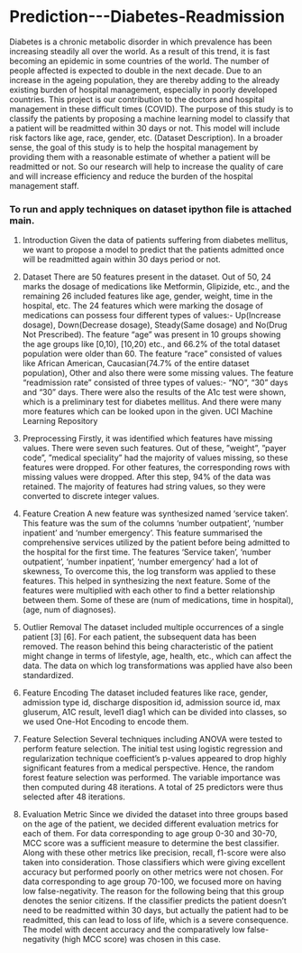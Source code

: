 # Prediction---Diabetes-Readmission   

Diabetes is a chronic metabolic disorder in which prevalence has been increasing steadily all over the world. As a
result of this trend, it is fast becoming an epidemic in some
countries of the world. The number of people affected is
expected to double in the next decade. Due to an increase
in the ageing population, they are thereby adding to the already existing burden of hospital management, especially in
poorly developed countries. This project is our contribution
to the doctors and hospital management in these difficult
times (COVID).
The purpose of this study is to classify the patients by
proposing a machine learning model to classify that a patient will be readmitted within 30 days or not. This model
will include risk factors like age, race, gender, etc. (Dataset
Description). In a broader sense, the goal of this study is
to help the hospital management by providing them with a
reasonable estimate of whether a patient will be readmitted
or not. So our research will help to increase the quality of
care and will increase efficiency and reduce the burden of
the hospital management staff.

### To run and apply techniques on dataset ipython file is attached main.


1. Introduction
Given the data of patients suffering from diabetes mellitus, we want to propose a model to predict that the patients
admitted once will be readmitted again within 30 days period or not.    

2. Dataset
There are 50 features present in the dataset. Out of
50, 24 marks the dosage of medications like Metformin,
Glipizide, etc., and the remaining 26 included features like
age, gender, weight, time in the hospital, etc. The 24
features which were marking the dosage of medications
can possess four different types of values:- Up(Increase
dosage), Down(Decrease dosage), Steady(Same dosage)
and No(Drug Not Prescribed). The feature “age” was
present in 10 groups showing the age groups like [0,10), [10,20) etc., and 66.2% of the total dataset population were
older than 60. The feature “race” consisted of values like
African American, Caucasian(74.7% of the entire dataset
population), Other and also there were some missing values. The feature “readmission rate” consisted of three types
of values:- “NO”, “30” days and “30” days. There were also
the results of the A1c test were shown, which is a preliminary test for diabetes mellitus. And there were many more
features which can be looked upon in the given.
UCI Machine Learning Repository


3. Preprocessing
Firstly, it was identified which features have missing
values. There were seven such features. Out of these,
”weight”, ”payer code”, ”medical speciality” had the majority of values missing, so these features were dropped. For
other features, the corresponding rows with missing values
were dropped. After this step, 94% of the data was retained.
The majority of features had string values, so they were converted to discrete integer values.

4. Feature Creation
A new feature was synthesized named ‘service taken’.
This feature was the sum of the columns ‘number outpatient’, ‘number inpatient’ and ‘number emergency’. This
feature summarised the comprehensive services utilized by
the patient before being admitted to the hospital for the first
time. The features ‘Service taken’, ‘number outpatient’,
‘number inpatient’, ‘number emergency’ had a lot of skewness, To overcome this, the log transform was applied to
these features. This helped in synthesizing the next feature.
Some of the features were multiplied with each other to find
a better relationship between them. Some of these are (num
of medications, time in hospital), (age, num of diagnoses).

5. Outlier Removal
The dataset included multiple occurrences of a single patient [3] [6]. For each patient, the subsequent data has been
removed. The reason behind this being characteristic of the
patient might change in terms of lifestyle, age, health, etc.,
which can affect the data. The data on which log transformations was applied have also been standardized.

6. Feature Encoding
The dataset included features like race, gender, admission type id, discharge disposition id, admission source id,
max gluserum, A1C result, level1 diag1 which can be divided into classes, so we used One-Hot Encoding to encode
them.


7. Feature Selection
Several techniques including ANOVA were tested to perform feature selection. The initial test using logistic regression and regularization technique coefficient’s p-values appeared to drop highly significant features from a medical
perspective. Hence, the random forest feature selection was
performed. The variable importance was then computed
during 48 iterations. A total of 25 predictors were thus selected after 48 iterations.


8. Evaluation Metric
Since we divided the dataset into three groups based
on the age of the patient, we decided different evaluation
metrics for each of them. For data corresponding to age
group 0-30 and 30-70, MCC score was a sufficient measure
to determine the best classifier. Along with these other
metrics like precision, recall, f1-score were also taken
into consideration. Those classifiers which were giving
excellent accuracy but performed poorly on other metrics
were not chosen.
For data corresponding to age group 70-100, we focused more on having low false-negativity. The reason
for the following being that this group denotes the senior
citizens. If the classifier predicts the patient doesn’t need to
be readmitted within 30 days, but actually the patient had
to be readmitted, this can lead to loss of life, which is a
severe consequence. The model with decent accuracy and
the comparatively low false-negativity (high MCC score)
was chosen in this case.
